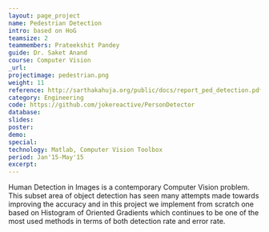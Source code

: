```yaml
---
layout: page_project
name: Pedestrian Detection
intro: based on HoG
teamsize: 2
teammembers: Prateekshit Pandey
guide: Dr. Saket Anand
course: Computer Vision
_url: 
projectimage: pedestrian.png
weight: 11
reference: http://sarthakahuja.org/public/docs/report_ped_detection.pdf
category: Engineering
code: https://github.com/jokereactive/PersonDetector
database:
slides: 
poster: 
demo:
special:
technology: Matlab, Computer Vision Toolbox
period: Jan'15-May'15
excerpt: 
---
```

Human Detection in Images is a contemporary Computer Vision problem. 
This subset area of object detection has seen many attempts made towards improving the accuracy and in this project we implement from scratch one based on Histogram of Oriented Gradients which continues to be one of the most used methods in terms of both detection rate and error rate.